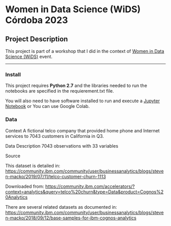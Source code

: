 # Women in Data Science (WiDS) Córdoba 2023

## Project Description

This project is part of a workshop that I did in the context of [Women in Data Science (WiDS)](https://mujeresentecnologia.org/wids/) event.

---
### Install

This project requires **Python 2.7** and the libraries needed to run the notebooks are specified in the requierement.txt file.

You will also need to have software installed to run and execute a [Jupyter Notebook](http://ipython.org/notebook.html) or You can use Google Colab.


### Data 

Context A fictional telco company that provided home phone and Internet services to 7043 customers in California in Q3.

Data Description 7043 observations with 33 variables

Source

This dataset is detailed in: https://community.ibm.com/community/user/businessanalytics/blogs/steven-macko/2019/07/11/telco-customer-churn-1113

Downloaded from: https://community.ibm.com/accelerators/?context=analytics&query=telco%20churn&type=Data&product=Cognos%20Analytics

There are several related datasets as documented in: https://community.ibm.com/community/user/businessanalytics/blogs/steven-macko/2018/09/12/base-samples-for-ibm-cognos-analytics
